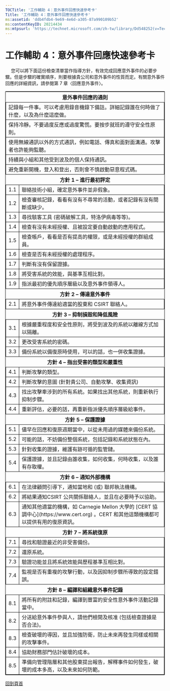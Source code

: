 ```yaml
---
TOCTitle: '工作輔助 4：意外事件回應快速參考卡'
Title: '工作輔助 4：意外事件回應快速參考卡'
ms:assetid: 'ddb4fdb4-9e69-4e6d-a305-87a990109b52'
ms:contentKeyID: 20214434
ms:mtpsurl: 'https://technet.microsoft.com/zh-tw/library/Dd548252(v=TechNet.10)'
---
```


工作輔助 4：意外事件回應快速參考卡
==================================

　
您可以將下面這份檢查清單當作指導方針，有效完成回應意外事件的必要步驟。但是步驟的確實順序，則要根據貴公司和意外事件的性質而定。有關意外事件回應的詳細資訊，請參閱第 7 章〈回應意外事件〉。
　

 
<table style="border:1px solid black;">
<tr>
<th colspan="2">
意外事件回應的通則
</th>
</tr>
<tr>
<td style="border:1px solid black;" colspan="2">
記錄每一件事。可以考慮用錄音機錄下備註。詳細記錄誰在何時做了什麼，以及為什麼這麼做。
</td>
</tr>
<tr>
<td style="border:1px solid black;" colspan="2">
保持冷靜。不要過度反應或過度驚慌。要按步就班的遵守安全性原則。
</td>
</tr>
<tr>
<td style="border:1px solid black;" colspan="2">
使用無線通訊以外的方式通訊，例如電話、傳真和面對面溝通。攻擊者也許能夠監聽。
</td>
</tr>
<tr>
<td style="border:1px solid black;" colspan="2">
持續與小組和其他受到波及的個人保持通訊。
</td>
</tr>
<tr>
<td style="border:1px solid black;" colspan="2">
避免重新開機，登入和登出，否則會不慎啟動惡意程式碼。
</td>
</tr>
<tr>
<th colspan="2">
方針 1 – 進行最初評定
</th>
</tr>
<tr>
<td style="border:1px solid black;">
1.1
</td>
<td style="border:1px solid black;">
聯絡技術小組，確定意外事件並非假象。
</td>
</tr>
<tr>
<td style="border:1px solid black;">
1.2
</td>
<td style="border:1px solid black;">
檢查審核記錄，看看有沒有不尋常的活動，或者記錄有沒有間斷或缺少。
</td>
</tr>
<tr>
<td style="border:1px solid black;">
1.3
</td>
<td style="border:1px solid black;">
尋找駭客工具 (密碼破解工具，特洛伊病毒等等)。
</td>
</tr>
<tr>
<td style="border:1px solid black;">
1.4
</td>
<td style="border:1px solid black;">
檢查有沒有未經授權、且被設定要自動啟動的應用程式。
</td>
</tr>
<tr>
<td style="border:1px solid black;">
1.5
</td>
<td style="border:1px solid black;">
檢查帳戶，看看是否有提高的權限，或是未經授權的群組成員。
</td>
</tr>
<tr>
<td style="border:1px solid black;">
1.6
</td>
<td style="border:1px solid black;">
檢查是否有未經授權的處理程序。
</td>
</tr>
<tr>
<td style="border:1px solid black;">
1.7
</td>
<td style="border:1px solid black;">
判斷有沒有保留證據。
</td>
</tr>
<tr>
<td style="border:1px solid black;">
1.8
</td>
<td style="border:1px solid black;">
將受害系統的效能，與基準互相比對。
</td>
</tr>
<tr>
<td style="border:1px solid black;">
1.9
</td>
<td style="border:1px solid black;">
指派最初的優先順序層級以及意外事件領導人。
</td>
</tr>
<tr>
<th colspan="2">
方針 2 – 傳達意外事件
</th>
</tr>
<tr>
<td style="border:1px solid black;">
2.1
</td>
<td style="border:1px solid black;">
將意外事件傳達給適當的股東和 CSIRT 聯絡人。
</td>
</tr>
<tr>
<th colspan="2">
方針 3 – 抑制損毀和降低風險
</th>
</tr>
<tr>
<td style="border:1px solid black;">
3.1
</td>
<td style="border:1px solid black;">
根據嚴重程度和安全性原則，將受到波及的系統以離線方式加以隔離。
</td>
</tr>
<tr>
<td style="border:1px solid black;">
3.2
</td>
<td style="border:1px solid black;">
更改受害系統的密碼。
</td>
</tr>
<tr>
<td style="border:1px solid black;">
3.3
</td>
<td style="border:1px solid black;">
備份系統以備復原時使用，可以的話，也一併收集證據。
</td>
</tr>
<tr>
<th colspan="2">
方針 4 – 指出受害的類型和嚴重性
</th>
</tr>
<tr>
<td style="border:1px solid black;">
4.1
</td>
<td style="border:1px solid black;">
判斷攻擊的類型。
</td>
</tr>
<tr>
<td style="border:1px solid black;">
4.2
</td>
<td style="border:1px solid black;">
判斷攻擊的意圖 (針對貴公司、自動攻擊、收集資訊)
</td>
</tr>
<tr>
<td style="border:1px solid black;">
4.3
</td>
<td style="border:1px solid black;">
找出攻擊牽涉到的所有系統。如果找出其他系統，則重新執行抑制步驟。
</td>
</tr>
<tr>
<td style="border:1px solid black;">
4.4
</td>
<td style="border:1px solid black;">
重新評估，必要的話，再重新指派優先順序層級給事件。
</td>
</tr>
<tr>
<th colspan="2">
方針 5 – 保護證據
</th>
</tr>
<tr>
<td style="border:1px solid black;">
5.1
</td>
<td style="border:1px solid black;">
儘早在回應和復原週期當中，以從未用過的媒體來備份系統。
</td>
</tr>
<tr>
<td style="border:1px solid black;">
5.2
</td>
<td style="border:1px solid black;">
可能的話，不妨備份整個系統，包括記錄和系統狀態在內。
</td>
</tr>
<tr>
<td style="border:1px solid black;">
5.3
</td>
<td style="border:1px solid black;">
針對收集的證據，維護有跡可循的監管鏈。
</td>
</tr>
<tr>
<td style="border:1px solid black;">
5.4
</td>
<td style="border:1px solid black;">
保護證據，並且記錄由誰收集，如何收集，何時收集，以及誰有存取權。
</td>
</tr>
<tr>
<th colspan="2">
方針 6 – 通知外部機構
</th>
</tr>
<tr>
<td style="border:1px solid black;">
6.1
</td>
<td style="border:1px solid black;">
在法律顧問引導下，通知當地和 (或) 聯邦執法機構。
</td>
</tr>
<tr>
<td style="border:1px solid black;">
6.2
</td>
<td style="border:1px solid black;">
將結果通知CSIRT 公共關係聯絡人，並且在必要時予以協助。
</td>
</tr>
<tr>
<td style="border:1px solid black;">
6.3
</td>
<td style="border:1px solid black;">
通知其他適當的機構，如 Carnegie Mellon 大學的 [CERT 協調中心](https://www.cert.org) 。CERT 和其他這類機構都可以提供有用的復原資訊。
</td>
</tr>
<tr>
<th colspan="2">
方針 7 – 將系統復原
</th>
</tr>
<tr>
<td style="border:1px solid black;">
7.1
</td>
<td style="border:1px solid black;">
尋找和驗證最近的非受害備份。
</td>
</tr>
<tr>
<td style="border:1px solid black;">
7.2
</td>
<td style="border:1px solid black;">
還原系統。
</td>
</tr>
<tr>
<td style="border:1px solid black;">
7.3
</td>
<td style="border:1px solid black;">
驗證功能並且將系統效能與歷程基準互相比對。
</td>
</tr>
<tr>
<td style="border:1px solid black;">
7.4
</td>
<td style="border:1px solid black;">
監視是否有重複的攻擊行動，以及因抑制步驟所導致的設定錯誤。
</td>
</tr>
<tr>
<th colspan="2">
方針 8 – 編譯和組織意外事件記錄
</th>
</tr>
<tr>
<td style="border:1px solid black;">
8.1
</td>
<td style="border:1px solid black;">
將所有的附註和記錄，編譯到豐富的安全性意外事件活動記錄當中。
</td>
</tr>
<tr>
<td style="border:1px solid black;">
8.2
</td>
<td style="border:1px solid black;">
分送給意外事件參與人，請他們檢閱及核准 (包括檢查證據是否合法)。
</td>
</tr>
<tr>
<td style="border:1px solid black;">
8.3
</td>
<td style="border:1px solid black;">
檢查破壞的導因，並且加強防衛，防止未來再發生同樣或相關的攻擊事件。
</td>
</tr>
<tr>
<td style="border:1px solid black;">
8.4
</td>
<td style="border:1px solid black;">
協助財務部門估計破壞的成本。
</td>
</tr>
<tr>
<td style="border:1px solid black;">
8.5
</td>
<td style="border:1px solid black;">
準備向管理階層和其他股東提出報告，解釋事件如何發生，破壞的成本多高，以及未來如何防範。
</td>
</tr>
</table>
 
[](#mainsection)[回到頁首](#mainsection)
